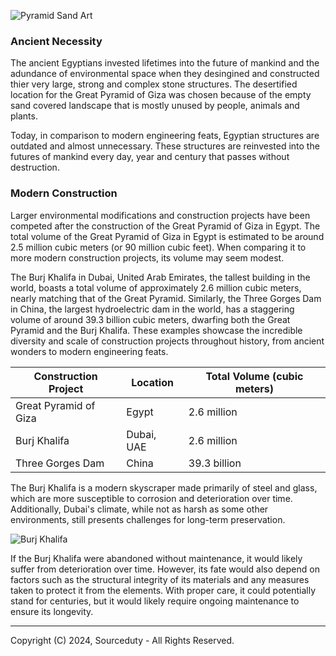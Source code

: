 ![Pyramid Sand Art](https://github.com/sourceduty/Ancient_Egypt/assets/123030236/4e3b32f6-c105-4067-8f24-22de7164e64b)

### Ancient Necessity

The ancient Egyptians invested lifetimes into the future of mankind and the adundance of environmental space when they desingined and constructed thier very large, strong and complex stone structures. The desertified location for the Great Pyramid of Giza was chosen because of the empty sand covered landscape that is mostly unused by people, animals and plants. 

Today, in comparison to modern engineering feats, Egyptian structures are outdated and almost unnecessary. These structures are reinvested into the futures of mankind every day, year and century that passes without destruction.

### Modern Construction

Larger environmental modifications and construction projects have been competed after the construction of the Great Pyramid of Giza in Egypt. The total volume of the Great Pyramid of Giza in Egypt is estimated to be around 2.5 million cubic meters (or 90 million cubic feet). When comparing it to more modern construction projects, its volume may seem modest.

The Burj Khalifa in Dubai, United Arab Emirates, the tallest building in the world, boasts a total volume of approximately 2.6 million cubic meters, nearly matching that of the Great Pyramid. Similarly, the Three Gorges Dam in China, the largest hydroelectric dam in the world, has a staggering volume of around 39.3 billion cubic meters, dwarfing both the Great Pyramid and the Burj Khalifa. These examples showcase the incredible diversity and scale of construction projects throughout history, from ancient wonders to modern engineering feats.

| Construction Project      | Location        | Total Volume (cubic meters)  |
|---------------------------|-----------------|------------------------------|
| Great Pyramid of Giza     | Egypt           | 2.6 million                  |
| Burj Khalifa              | Dubai, UAE      | 2.6 million                  |
| Three Gorges Dam          | China           | 39.3 billion                 |

The Burj Khalifa is a modern skyscraper made primarily of steel and glass, which are more susceptible to corrosion and deterioration over time. Additionally, Dubai's climate, while not as harsh as some other environments, still presents challenges for long-term preservation.

![Burj Khalifa](https://github.com/sourceduty/Ancient_Egypt/assets/123030236/2fb8be58-8e7a-4b19-8a6c-b208b9db9ced)

If the Burj Khalifa were abandoned without maintenance, it would likely suffer from deterioration over time. However, its fate would also depend on factors such as the structural integrity of its materials and any measures taken to protect it from the elements. With proper care, it could potentially stand for centuries, but it would likely require ongoing maintenance to ensure its longevity.

***
Copyright (C) 2024, Sourceduty - All Rights Reserved.
